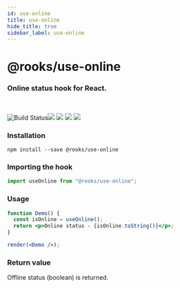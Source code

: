 ```yaml
---
id: use-online
title: use-online
hide_title: true
sidebar_label: use-online
---
```


# @rooks/use-online

### Online status hook for React.

<br/>

![Build Status](https://github.com/imbhargav5/rooks/workflows/Node%20CI/badge.svg)![](https://img.shields.io/npm/v/@rooks/use-online/latest.svg) ![](https://img.shields.io/npm/l/@rooks/use-online.svg) ![](https://img.shields.io/npm/dt/@rooks/use-online.svg) ![](https://img.shields.io/david/imbhargav5/rooks.svg?path=packages%2Fonline)



### Installation

    npm install --save @rooks/use-online

### Importing the hook

```javascript
import useOnline from "@rooks/use-online";
```

### Usage

```jsx
function Demo() {
  const isOnline = useOnline();
  return <p>Online status - {isOnline.toString()}</p>;
}

render(<Demo />);
```

### Return value

Offline status (boolean) is returned.

    